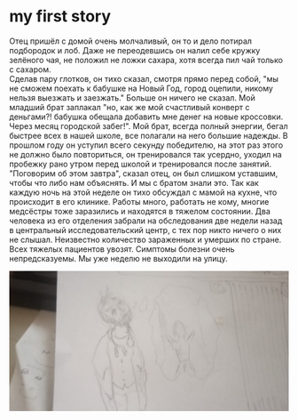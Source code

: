 # my first story
Отец пришёл с домой очень молчаливый, он то и дело потирал подбородок и лоб. Даже не переодевшись он налил себе кружку зелёного чая, не положил не ложки сахара, хотя всегда пил чай только с сахаром.  
Сделав пару глотков, он тихо сказал, смотря прямо перед собой, "мы не сможем поехать к бабушке на Новый Год, город оцепили, никому нельзя выезжать и заезжать." 
Больше он ничего не сказал. Мой младший брат заплакал "но, как же мой счастливый конверт с деньгами?! бабушка обещала добавить мне денег на новые кроссовки. Через месяц городской забег!". 
Мой брат, всегда полный энергии, бегал быстрее всех в нашей школе, все полагали на него большие надежды.
В прошлом году он уступил всего секунду победителю, на этот раз этого не должно было повториться, он тренировался так усердно, уходил на пробежку рано утром перед школой и тренировался после занятий.
"Поговорим об этом завтра", сказал отец, он был слишком уставшим, чтобы что либо нам объяснять. И мы с братом знали это. Так как каждую ночь на этой неделе он тихо обсуждал с мамой на кухне, что происходит в его клинике.  Работы много, работать не кому, многие медсёстры тоже заразились и находятся в тяжелом состоянии.
Два человека из его отделения забрали на обследования две недели назад в центральный исследовательский центр, с тех пор никто ничего о них не слышал. Неизвестно количество зараженных и умерших по стране. Всех тяжелых пациентов увозят. Симптомы болезни очень непредсказуемы. Мы уже неделю не выходили на улицу.

![alt text](images/первая_история.jpeg)